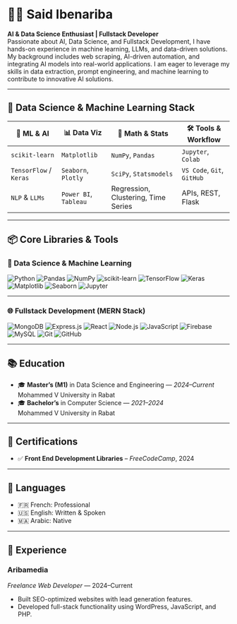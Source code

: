 # 👨‍💻 Said Ibenariba

**AI & Data Science Enthusiast | Fullstack Developer**  
Passionate about AI, Data Science, and Fullstack Development, I have hands-on experience in machine learning, LLMs, and data-driven solutions. My background includes web scraping, AI-driven automation, and integrating AI models into real-world applications. I am eager to leverage my skills in data extraction, prompt engineering, and machine learning to contribute to innovative AI solutions.

---

## 🔬 Data Science & Machine Learning Stack

| 🧠 **ML & AI** | 📊 **Data Viz** | 🧮 **Math & Stats** | 🛠 **Tools & Workflow** |
|----------------|----------------|---------------------|--------------------------|
| `scikit-learn` | `Matplotlib`   | `NumPy`, `Pandas`   | `Jupyter`, `Colab`       |
| `TensorFlow` / `Keras` | `Seaborn`, `Plotly` | `SciPy`, `Statsmodels` | `VS Code`, `Git`, `GitHub` |
| `NLP` & `LLMs` | `Power BI`, `Tableau` | Regression, Clustering, Time Series | APIs, REST, Flask |

---

## 📦 Core Libraries & Tools

### 🧠 Data Science & Machine Learning

![Python](https://img.shields.io/badge/-Python-3776AB?style=for-the-badge&logo=python&logoColor=white)
![Pandas](https://img.shields.io/badge/-Pandas-150458?style=for-the-badge&logo=pandas)
![NumPy](https://img.shields.io/badge/-NumPy-013243?style=for-the-badge&logo=numpy)
![scikit-learn](https://img.shields.io/badge/-Scikit--Learn-F7931E?style=for-the-badge&logo=scikit-learn&logoColor=white)
![TensorFlow](https://img.shields.io/badge/-TensorFlow-FF6F00?style=for-the-badge&logo=tensorflow&logoColor=white)
![Keras](https://img.shields.io/badge/-Keras-D00000?style=for-the-badge&logo=keras&logoColor=white)
![Matplotlib](https://img.shields.io/badge/-Matplotlib-11557C?style=for-the-badge)
![Seaborn](https://img.shields.io/badge/-Seaborn-4584b6?style=for-the-badge)
![Jupyter](https://img.shields.io/badge/-Jupyter-F37626?style=for-the-badge&logo=jupyter&logoColor=white)

---

### 🌐 Fullstack Development (MERN Stack)

![MongoDB](https://img.shields.io/badge/-MongoDB-47A248?style=for-the-badge&logo=mongodb&logoColor=white)
![Express.js](https://img.shields.io/badge/-Express.js-000000?style=for-the-badge&logo=express&logoColor=white)
![React](https://img.shields.io/badge/-React-61DAFB?style=for-the-badge&logo=react&logoColor=black)
![Node.js](https://img.shields.io/badge/-Node.js-339933?style=for-the-badge&logo=node.js&logoColor=white)
![JavaScript](https://img.shields.io/badge/-JavaScript-F7DF1E?style=for-the-badge&logo=javascript&logoColor=black)
![Firebase](https://img.shields.io/badge/-Firebase-FFCA28?style=for-the-badge&logo=firebase&logoColor=black)
![MySQL](https://img.shields.io/badge/-MySQL-4479A1?style=for-the-badge&logo=mysql&logoColor=white)
![Git](https://img.shields.io/badge/-Git-F05032?style=for-the-badge&logo=git&logoColor=white)
![GitHub](https://img.shields.io/badge/-GitHub-181717?style=for-the-badge&logo=github&logoColor=white)


---

## 📚 Education

- 🎓 **Master’s (M1)** in Data Science and Engineering — _2024–Current_  
  Mohammed V University in Rabat  
- 🎓 **Bachelor’s** in Computer Science — _2021–2024_  
  Mohammed V University in Rabat

---

## 🧾 Certifications

- ✅ **Front End Development Libraries** – *FreeCodeCamp*, 2024

---

## 💬 Languages

- 🇫🇷 French: Professional  
- 🇺🇸 English: Written & Spoken  
- 🇲🇦 Arabic: Native

---

## 💼 Experience

### **Aribamedia**  
_Freelance Web Developer_ — 2024–Current  
- Built SEO-optimized websites with lead generation features.  
- Developed full-stack functionality using WordPress, JavaScript, and PHP.




